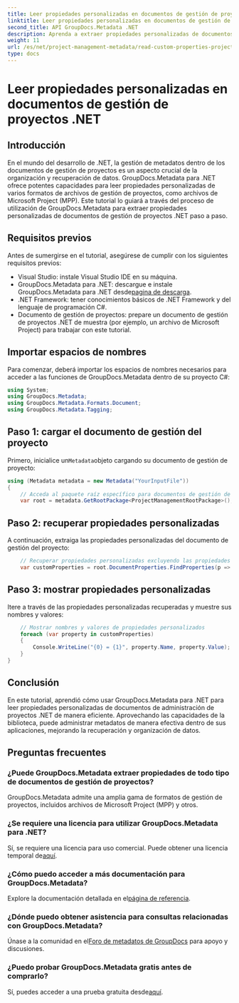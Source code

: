 ```yaml
---
title: Leer propiedades personalizadas en documentos de gestión de proyectos .NET
linktitle: Leer propiedades personalizadas en documentos de gestión de proyectos .NET
second_title: API GroupDocs.Metadata .NET
description: Aprenda a extraer propiedades personalizadas de documentos de gestión de proyectos .NET utilizando GroupDocs.Metadata para .NET. Mejore su gestión de metadatos.
weight: 11
url: /es/net/project-management-metadata/read-custom-properties-project-management-documents/
type: docs
---
```

# Leer propiedades personalizadas en documentos de gestión de proyectos .NET

## Introducción
En el mundo del desarrollo de .NET, la gestión de metadatos dentro de los documentos de gestión de proyectos es un aspecto crucial de la organización y recuperación de datos. GroupDocs.Metadata para .NET ofrece potentes capacidades para leer propiedades personalizadas de varios formatos de archivos de gestión de proyectos, como archivos de Microsoft Project (MPP). Este tutorial lo guiará a través del proceso de utilización de GroupDocs.Metadata para extraer propiedades personalizadas de documentos de gestión de proyectos .NET paso a paso.
## Requisitos previos
Antes de sumergirse en el tutorial, asegúrese de cumplir con los siguientes requisitos previos:
- Visual Studio: instale Visual Studio IDE en su máquina.
-  GroupDocs.Metadata para .NET: descargue e instale GroupDocs.Metadata para .NET desde[pagina de descarga](https://releases.groupdocs.com/metadata/net/).
- .NET Framework: tener conocimientos básicos de .NET Framework y del lenguaje de programación C#.
- Documento de gestión de proyectos: prepare un documento de gestión de proyectos .NET de muestra (por ejemplo, un archivo de Microsoft Project) para trabajar con este tutorial.

## Importar espacios de nombres
Para comenzar, deberá importar los espacios de nombres necesarios para acceder a las funciones de GroupDocs.Metadata dentro de su proyecto C#:
```csharp
using System;
using GroupDocs.Metadata;
using GroupDocs.Metadata.Formats.Document;
using GroupDocs.Metadata.Tagging;
```
## Paso 1: cargar el documento de gestión del proyecto
 Primero, inicialice un`Metadata`objeto cargando su documento de gestión de proyecto:
```csharp
using (Metadata metadata = new Metadata("YourInputFile"))
{
    // Acceda al paquete raíz específico para documentos de gestión de proyectos
    var root = metadata.GetRootPackage<ProjectManagementRootPackage>();
```
## Paso 2: recuperar propiedades personalizadas
A continuación, extraiga las propiedades personalizadas del documento de gestión del proyecto:
```csharp
    // Recuperar propiedades personalizadas excluyendo las propiedades integradas
    var customProperties = root.DocumentProperties.FindProperties(p => !p.Tags.Contains(Tags.Document.BuiltIn));
```
## Paso 3: mostrar propiedades personalizadas
Itere a través de las propiedades personalizadas recuperadas y muestre sus nombres y valores:
```csharp
    // Mostrar nombres y valores de propiedades personalizados
    foreach (var property in customProperties)
    {
        Console.WriteLine("{0} = {1}", property.Name, property.Value);
    }
}
```

## Conclusión
En este tutorial, aprendió cómo usar GroupDocs.Metadata para .NET para leer propiedades personalizadas de documentos de administración de proyectos .NET de manera eficiente. Aprovechando las capacidades de la biblioteca, puede administrar metadatos de manera efectiva dentro de sus aplicaciones, mejorando la recuperación y organización de datos.

## Preguntas frecuentes
### ¿Puede GroupDocs.Metadata extraer propiedades de todo tipo de documentos de gestión de proyectos?
GroupDocs.Metadata admite una amplia gama de formatos de gestión de proyectos, incluidos archivos de Microsoft Project (MPP) y otros.
### ¿Se requiere una licencia para utilizar GroupDocs.Metadata para .NET?
 Sí, se requiere una licencia para uso comercial. Puede obtener una licencia temporal de[aquí](https://purchase.groupdocs.com/temporary-license/).
### ¿Cómo puedo acceder a más documentación para GroupDocs.Metadata?
 Explore la documentación detallada en el[página de referencia](https://tutorials.groupdocs.com/metadata/net/).
### ¿Dónde puedo obtener asistencia para consultas relacionadas con GroupDocs.Metadata?
 Únase a la comunidad en el[Foro de metadatos de GroupDocs](https://forum.groupdocs.com/c/metadata/14) para apoyo y discusiones.
### ¿Puedo probar GroupDocs.Metadata gratis antes de comprarlo?
 Sí, puedes acceder a una prueba gratuita desde[aquí](https://releases.groupdocs.com/).